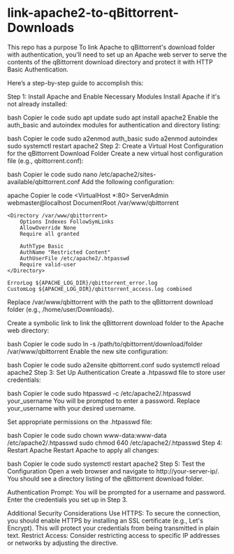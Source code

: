 # link-apache2-to-qBittorrent-Downloads
This repo has a purpose To link Apache to qBittorrent's download folder with authentication, you'll need to set up an Apache web server to serve the contents of the qBittorrent download directory and protect it with HTTP Basic Authentication.

Here’s a step-by-step guide to accomplish this:

Step 1: Install Apache and Enable Necessary Modules
Install Apache if it's not already installed:

bash
Copier le code
sudo apt update
sudo apt install apache2
Enable the auth_basic and autoindex modules for authentication and directory listing:

bash
Copier le code
sudo a2enmod auth_basic
sudo a2enmod autoindex
sudo systemctl restart apache2
Step 2: Create a Virtual Host Configuration for the qBittorrent Download Folder
Create a new virtual host configuration file (e.g., qbittorrent.conf):

bash
Copier le code
sudo nano /etc/apache2/sites-available/qbittorrent.conf
Add the following configuration:

apache
Copier le code
<VirtualHost *:80>
    ServerAdmin webmaster@localhost
    DocumentRoot /var/www/qbittorrent

    <Directory /var/www/qbittorrent>
        Options Indexes FollowSymLinks
        AllowOverride None
        Require all granted
        
        AuthType Basic
        AuthName "Restricted Content"
        AuthUserFile /etc/apache2/.htpasswd
        Require valid-user
    </Directory>

    ErrorLog ${APACHE_LOG_DIR}/qbittorrent_error.log
    CustomLog ${APACHE_LOG_DIR}/qbittorrent_access.log combined
</VirtualHost>
Replace /var/www/qbittorrent with the path to the qBittorrent download folder (e.g., /home/user/Downloads).

Create a symbolic link to link the qBittorrent download folder to the Apache web directory:

bash
Copier le code
sudo ln -s /path/to/qbittorrent/download/folder /var/www/qbittorrent
Enable the new site configuration:

bash
Copier le code
sudo a2ensite qbittorrent.conf
sudo systemctl reload apache2
Step 3: Set Up Authentication
Create a .htpasswd file to store user credentials:

bash
Copier le code
sudo htpasswd -c /etc/apache2/.htpasswd your_username
You will be prompted to enter a password. Replace your_username with your desired username.

Set appropriate permissions on the .htpasswd file:

bash
Copier le code
sudo chown www-data:www-data /etc/apache2/.htpasswd
sudo chmod 640 /etc/apache2/.htpasswd
Step 4: Restart Apache
Restart Apache to apply all changes:

bash
Copier le code
sudo systemctl restart apache2
Step 5: Test the Configuration
Open a web browser and navigate to http://your-server-ip/. You should see a directory listing of the qBittorrent download folder.

Authentication Prompt: You will be prompted for a username and password. Enter the credentials you set up in Step 3.

Additional Security Considerations
Use HTTPS: To secure the connection, you should enable HTTPS by installing an SSL certificate (e.g., Let's Encrypt). This will protect your credentials from being transmitted in plain text.
Restrict Access: Consider restricting access to specific IP addresses or networks by adjusting the <Directory> directive.
